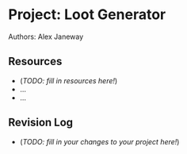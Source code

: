 # Project: Loot Generator

Authors: Alex Janeway

## Resources

*   (_TODO: fill in resources here!_)
*   ...
*   ...

## Revision Log

*   (_TODO: fill in your changes to your project here!_)

